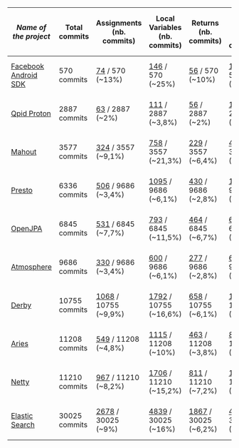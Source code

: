 | *Name of the project*                                                    | Total commits | Assignments (nb. commits) | Local Variables (nb. commits) | Returns (nb. commits) | Field Reads (nb. commits) | Error while using Diff (files) | Commits with error(s)
|--------------------------------------------------------------------------|---------------|---------------------------|-------------------------------|-----------------------|---------------------------|--------------------------------|---------|
| [Facebook Android SDK](https://github.com/facebook/facebook-android-sdk) | 570 commits | [74](https://github.com/VaubanParty/BugfixTracker/tree/master/results/facebook-android-sdk/assignments.md) / 570 (~13%)                   | [146](https://github.com/VaubanParty/BugfixTracker/blob/master/results/facebook-android-sdk/localvar.md) / 570 (~25%)               | [56](https://github.com/VaubanParty/BugfixTracker/blob/master/results/facebook-android-sdk/return.md) / 570 (~10%)                  | [140](https://github.com/VaubanParty/BugfixTracker/blob/master/results/facebook-android-sdk/fieldread.md) / 570 (~24,5%)          | 234 files not treated | 164 commits |
| [Qpid Proton](https://github.com/apache/qpid-proton)                     | 2887 commits | [63](https://github.com/VaubanParty/BugfixTracker/blob/master/results/qpid-proton/assignments.md) / 2887 (~2%)                       | [111](https://github.com/VaubanParty/BugfixTracker/blob/master/results/qpid-proton/localvar.md) / 2887 (~3,8%)                          | [56](https://github.com/VaubanParty/BugfixTracker/blob/master/results/qpid-proton/return.md) / 2887 (~2%)              | [137](https://github.com/VaubanParty/BugfixTracker/blob/master/results/qpid-proton/fieldread.md) / 2887 (~4,7%)                       | 18 files not treated | 16 commits |
| [Mahout](https://github.com/apache/mahout)  | 3577 commits | [324](https://github.com/VaubanParty/BugfixTracker/blob/master/results/mahout/assignments.md) / 3557 (~9,1%)                      | [758](https://github.com/VaubanParty/BugfixTracker/blob/master/results/mahout/localvar.md) / 3557 (~21,3%)                     | [229](https://github.com/VaubanParty/BugfixTracker/blob/master/results/mahout/return.md) / 3557  (~6,4%)               | [471](https://github.com/VaubanParty/BugfixTracker/blob/master/results/mahout/fieldread.md) / 3557  (~13,2%)                   | 877 files not treated   | 321 commits |
| [Presto](https://github.com/facebook/presto)  | 6336 commits | [506](https://github.com/VaubanParty/BugfixTracker/blob/master/results/presto/assignments.md) / 9686 (~3,4%)                      | [1095](https://github.com/VaubanParty/BugfixTracker/blob/master/results/presto/localvar.md) / 9686 (~6,1%)                     | [430](https://github.com/VaubanParty/BugfixTracker/blob/master/results/presto/return.md) / 9686  (~2,8%)               | [1130](https://github.com/VaubanParty/BugfixTracker/blob/master/results/presto/fieldread.md) / 9686  (~6,8%)                   | 3902 files not treated   | 1816 commits |
| [OpenJPA](https://github.com/apache/openjpa)  | 6845 commits | [531](https://github.com/VaubanParty/BugfixTracker/blob/master/results/openjpa/assignments.md) / 6845 (~7,7%)                      | [793](https://github.com/VaubanParty/BugfixTracker/blob/master/results/openjpa/localvar.md) / 6845 (~11,5%)                     | [464](https://github.com/VaubanParty/BugfixTracker/blob/master/results/openjpa/return.md) / 6845  (~6,7%)               | [654](https://github.com/VaubanParty/BugfixTracker/blob/master/results/openjpa/fieldread.md) / 6845  (~9,5%)                   | 210 files not treated   | 165 commits |
| [Atmosphere](https://github.com/Atmosphere/atmosphere)  | 9686 commits | [330](https://github.com/VaubanParty/BugfixTracker/blob/master/results/atmosphere/assignments.md) / 9686 (~3,4%)                      | [600](https://github.com/VaubanParty/BugfixTracker/blob/master/results/atmosphere/localvar.md) / 9686 (~6,1%)                     | [277](https://github.com/VaubanParty/BugfixTracker/blob/master/results/atmosphere/return.md) / 9686  (~2,8%)               | [658](https://github.com/VaubanParty/BugfixTracker/blob/master/results/atmosphere/fieldread.md) / 9686  (~6,8%)                   | 1866 files not treated   | 1430 commits |
| [Derby](https://github.com/apache/derby)  | 10755 commits | [1068](https://github.com/VaubanParty/BugfixTracker/blob/master/results/derby/assignments.md) / 10755 (~9,9%)                      | [1792](https://github.com/VaubanParty/BugfixTracker/blob/master/results/derby/localvar.md) / 10755 (~16,6%)                     | [658](https://github.com/VaubanParty/BugfixTracker/blob/master/results/derby/return.md) / 10755  (~6,1%)               | [1380](https://github.com/VaubanParty/BugfixTracker/blob/master/results/derby/fieldread.md) / 10755  (~12,8%)                   | 299 files not treated   | 234 commits |
| [Aries](https://github.com/apache/aries)  | 11208 commits | [549](https://github.com/VaubanParty/BugfixTracker/blob/master/results/aries/assignments.md) / 11208 (~4,8%)                      | [1115](https://github.com/VaubanParty/BugfixTracker/blob/master/results/aries/localvar.md) / 11208 (~10%)                     | [463](https://github.com/VaubanParty/BugfixTracker/blob/master/results/aries/return.md) / 11208  (~3,8%)               | [899](https://github.com/VaubanParty/BugfixTracker/blob/master/results/aries/fieldread.md) / 11208  (~8%)                   | 499 files not treated   | 414 commits |
| [Netty](https://github.com/netty/netty)  | 11210 commits | [967](https://github.com/VaubanParty/BugfixTracker/blob/master/results/netty/assignments.md) / 11210 (~8,2%)                      | [1706](https://github.com/VaubanParty/BugfixTracker/blob/master/results/netty/localvar.md) / 11210 (~15,2%)                     | [811](https://github.com/VaubanParty/BugfixTracker/blob/master/results/netty/return.md) / 11210  (~7,2%)               | [1340](https://github.com/VaubanParty/BugfixTracker/blob/master/results/netty/fieldread.md) / 11210  (~11,9%)                   | 2559 files not treated   | 1340 commits |
| [Elastic Search](https://github.com/elastic/elasticsearch) | 30025 commits | [2678](https://github.com/VaubanParty/BugfixTracker/blob/master/results/elasticsearch/assignments.md) / 30025 (~9%) | [4839](https://github.com/VaubanParty/BugfixTracker/blob/master/results/elasticsearch/localvar.md) / 30025 (~16%) | [1867](https://github.com/VaubanParty/BugfixTracker/blob/master/results/elasticsearch/return.md) / 30025 (~6,2%) | [4253](https://github.com/VaubanParty/BugfixTracker/blob/master/results/elasticsearch/fieldread.md) / 30025 (~14%) | 9518 files not treated | / |
